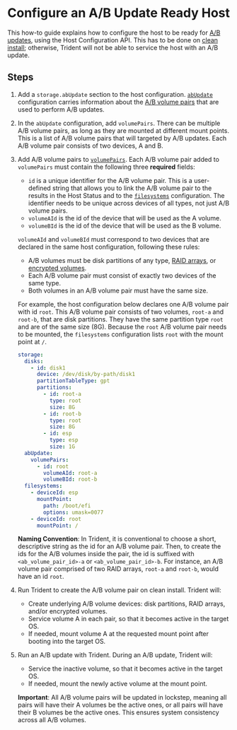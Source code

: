 
# Configure an A/B Update Ready Host

This how-to guide explains how to configure the host to be ready for [A/B updates](../Reference/Glossary.md#ab-update), using the Host Configuration API. This has to be done on [clean install](../Reference/Glossary.md/#clean-install); otherwise, Trident will not be able to service the host with an A/B update.

## Steps

1. Add a `storage.abUpdate` section to the host configuration. [`abUpdate`](../Reference/Host-Configuration/API-Reference/AbUpdate.md) configuration carries information about the [A/B volume pairs](../Reference/Glossary.md#ab-volume-pair) that are used to perform A/B updates.

1. In the `abUpdate` configuration, add `volumePairs`. There can be multiple A/B volume pairs, as long as they are mounted at different mount points. This is a list of A/B volume pairs that will targeted by A/B updates. Each A/B volume pair consists of two devices, A and B.

1. Add A/B volume pairs to [`volumePairs`](../Reference/Host-Configuration/API-Reference/AbVolumePair.md). Each A/B volume pair added to `volumePairs` must contain the following three **required** fields:

   - `id` is a unique identifier for the A/B volume pair. This is a user-defined string that allows you to link the A/B volume pair to the results in the Host Status and to the [`filesystems`](../Reference/Host-Configuration/API-Reference/FileSystem.md) configuration. The identifier needs to be unique across devices of all types, not just A/B volume pairs.
   - `volumeAId` is the id of the device that will be used as the A volume.
   - `volumeBId` is the id of the device that will be used as the B volume.

   `volumeAId` and `volumeBId` must correspond to two devices that are declared in the same host configuration, following these rules:

   - A/B volumes must be disk partitions of any type, [RAID arrays](../Reference/Host-Configuration/API-Reference/Raid.md), or [encrypted volumes](../Reference/Host-Configuration/API-Reference/EncryptedVolume.md).
   - Each A/B volume pair must consist of exactly two devices of the same type.
   - Both volumes in an A/B volume pair must have the same size.

   For example, the host configuration below declares one A/B volume pair with id `root`. This A/B volume pair consists of two volumes, `root-a` and `root-b`, that are disk partitions. They have the same partition type `root` and are of the same size (8G). Because the `root` A/B volume pair needs to be mounted, the `filesystems` configuration lists `root` with the mount point at `/`.

   ```yaml
   storage:
     disks:
       - id: disk1
         device: /dev/disk/by-path/disk1
         partitionTableType: gpt
         partitions:
           - id: root-a
             type: root
             size: 8G
           - id: root-b
             type: root
             size: 8G
           - id: esp
             type: esp
             size: 1G
     abUpdate:
       volumePairs:
         - id: root
           volumeAId: root-a
           volumeBId: root-b
     filesystems:
       - deviceId: esp
         mountPoint:
           path: /boot/efi
           options: umask=0077
       - deviceId: root
         mountPoint: /
   ```

   **Naming Convention**: In Trident, it is conventional to choose a short, descriptive string as the id for an A/B volume pair. Then, to create the ids for the A/B volumes inside the pair, the id is suffixed with `<ab_volume_pair_id>-a` or `<ab_volume_pair_id>-b`. For instance, an A/B volume pair comprised of two RAID arrays, `root-a` and `root-b`, would have an id `root`.

1. Run Trident to create the A/B volume pair on clean install. Trident will:

   - Create underlying A/B volume devices: disk partitions, RAID arrays, and/or encrypted volumes.
   - Service volume A in each pair, so that it becomes active in the target OS.
   - If needed, mount volume A at the requested mount point after booting into the target OS.

1. Run an A/B update with Trident. During an A/B update, Trident will:

   - Service the inactive volume, so that it becomes active in the target OS.
   - If needed, mount the newly active volume at the mount point.

   **Important**: All A/B volume pairs will be updated in lockstep, meaning all pairs will have their A volumes be the active ones, or all pairs will have their B volumes be the active ones. This ensures system consistency across all A/B volumes.
